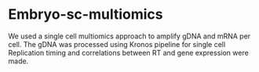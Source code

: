 # Embryo-sc-multiomics
We used a single cell multiomics approach to amplify gDNA and mRNA per cell. The gDNA was processed using Kronos pipeline for single cell Replication timing and correlations between RT and gene expression were made.
